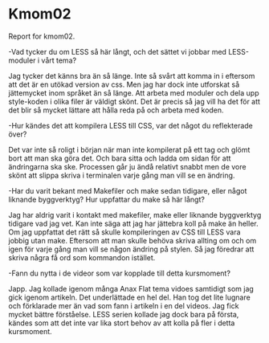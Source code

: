 Kmom02
===============================

Report for kmom02.

-Vad tycker du om LESS så här långt, och det sättet vi jobbar med LESS-moduler i vårt tema?

Jag tycker det känns bra än så länge. Inte så svårt att komma in i eftersom att det är en utökad version av css. Men jag har dock inte utforskat så jättemycket inom språket än så länge.
Att arbeta med moduler och dela upp style-koden i olika filer är väldigt skönt. Det är precis så jag vill ha det för att det blir så mycket lättare att hålla reda på och arbeta med koden.

-Hur kändes det att kompilera LESS till CSS, var det något du reflekterade över?

Det var inte så roligt i början när man inte kompilerat på ett tag och glömt bort att man ska göra det. Och bara sitta och ladda om sidan för att ändringarna ska ske. Processen går ju ändå relativt snabbt men de vore skönt att slippa skriva i terminalen varje gång man vill se en ändring.

-Har du varit bekant med Makefiler och make sedan tidigare, eller något liknande byggverktyg? Hur uppfattar du make så här långt?

Jag har aldrig varit i kontakt med makefiler, make eller liknande byggverktyg tidigare vad jag vet. Kan inte säga att jag har jättebra koll på make än heller. Om jag uppfattat det rätt så skulle kompileringen av CSS till LESS vara jobbig utan make. Eftersom att man skulle behöva skriva allting om och om igen för varje gång man vill se någon ändring på stylen. Så jag föredrar att skriva några få ord som kommandon istället.

-Fann du nytta i de videor som var kopplade till detta kursmoment?

Japp. Jag kollade igenom många Anax Flat tema vidoes samtidigt som jag gick igenom artikeln. Det underlättade en hel del. Han tog det lite lugnare och förklarade mer än vad som fann i artikeln i en del videos. Jag fick mycket bättre förståelse.
LESS serien kollade jag dock bara på första, kändes som att det inte var lika stort behov av att kolla på fler i detta kursmoment.
